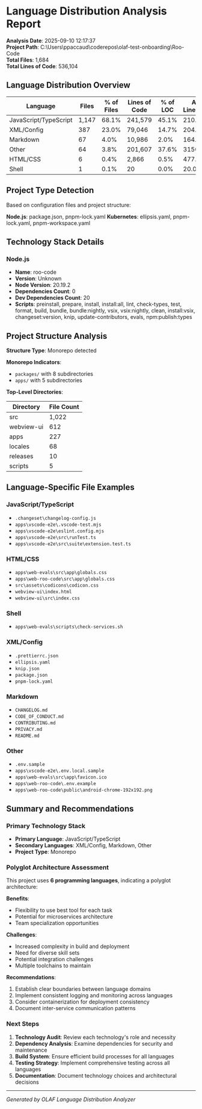 # Language Distribution Analysis Report

**Analysis Date**: 2025-09-10 12:17:37  
**Project Path**: C:\Users\ppaccaud\coderepos\olaf-test-onboarding\Roo-Code  
**Total Files**: 1,684  
**Total Lines of Code**: 536,104

## Language Distribution Overview

| Language | Files | % of Files | Lines of Code | % of LOC | Avg Lines/File |
|----------|-------|------------|---------------|----------|----------------|
| JavaScript/TypeScript | 1,147 | 68.1% | 241,579 | 45.1% | 210.6 |
| XML/Config | 387 | 23.0% | 79,046 | 14.7% | 204.3 |
| Markdown | 67 | 4.0% | 10,986 | 2.0% | 164.0 |
| Other | 64 | 3.8% | 201,607 | 37.6% | 3150.1 |
| HTML/CSS | 6 | 0.4% | 2,866 | 0.5% | 477.7 |
| Shell | 1 | 0.1% | 20 | 0.0% | 20.0 |

## Project Type Detection

Based on configuration files and project structure:

**Node.js**: package.json, pnpm-lock.yaml
**Kubernetes**: ellipsis.yaml, pnpm-lock.yaml, pnpm-workspace.yaml

## Technology Stack Details

### Node.js

- **Name**: roo-code
- **Version**: Unknown
- **Node Version**: 20.19.2
- **Dependencies Count**: 0
- **Dev Dependencies Count**: 20
- **Scripts**: preinstall, prepare, install, install:all, lint, check-types, test, format, build, bundle, bundle:nightly, vsix, vsix:nightly, clean, install:vsix, changeset:version, knip, update-contributors, evals, npm:publish:types


## Project Structure Analysis

**Structure Type**: Monorepo detected

**Monorepo Indicators**:
- `packages/` with 8 subdirectories
- `apps/` with 5 subdirectories

**Top-Level Directories**:

| Directory | File Count |
|-----------|------------|
| src | 1,022 |
| webview-ui | 612 |
| apps | 227 |
| locales | 68 |
| releases | 10 |
| scripts | 5 |

## Language-Specific File Examples

### JavaScript/TypeScript
- `.changeset\changelog-config.js`
- `apps\vscode-e2e\.vscode-test.mjs`
- `apps\vscode-e2e\eslint.config.mjs`
- `apps\vscode-e2e\src\runTest.ts`
- `apps\vscode-e2e\src\suite\extension.test.ts`

### HTML/CSS
- `apps\web-evals\src\app\globals.css`
- `apps\web-roo-code\src\app\globals.css`
- `src\assets\codicons\codicon.css`
- `webview-ui\index.html`
- `webview-ui\src\index.css`

### Shell
- `apps\web-evals\scripts\check-services.sh`

### XML/Config
- `.prettierrc.json`
- `ellipsis.yaml`
- `knip.json`
- `package.json`
- `pnpm-lock.yaml`

### Markdown
- `CHANGELOG.md`
- `CODE_OF_CONDUCT.md`
- `CONTRIBUTING.md`
- `PRIVACY.md`
- `README.md`

### Other
- `.env.sample`
- `apps\vscode-e2e\.env.local.sample`
- `apps\web-evals\src\app\favicon.ico`
- `apps\web-roo-code\.env.example`
- `apps\web-roo-code\public\android-chrome-192x192.png`


## Summary and Recommendations

### Primary Technology Stack
- **Primary Language**: JavaScript/TypeScript
- **Secondary Languages**: XML/Config, Markdown, Other
- **Project Type**: Monorepo

### Polyglot Architecture Assessment

This project uses **6 programming languages**, indicating a polyglot architecture:

**Benefits**:
- Flexibility to use best tool for each task
- Potential for microservices architecture
- Team specialization opportunities

**Challenges**:
- Increased complexity in build and deployment
- Need for diverse skill sets
- Potential integration challenges
- Multiple toolchains to maintain

**Recommendations**:
1. Establish clear boundaries between language domains
2. Implement consistent logging and monitoring across languages
3. Consider containerization for deployment consistency
4. Document inter-service communication patterns

### Next Steps

1. **Technology Audit**: Review each technology's role and necessity
2. **Dependency Analysis**: Examine dependencies for security and maintenance
3. **Build System**: Ensure efficient build processes for all languages
4. **Testing Strategy**: Implement comprehensive testing across all languages
5. **Documentation**: Document technology choices and architectural decisions

---
*Generated by OLAF Language Distribution Analyzer*
